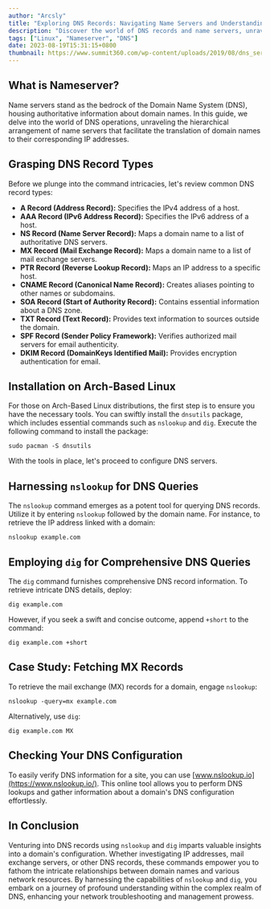 ```yaml
---
author: "Arcsly"
title: "Exploring DNS Records: Navigating Name Servers and Understanding DNS Operations"
description: "Discover the world of DNS records and name servers, unraveling the magic behind domain-to-IP translation and enriching your digital understanding."
tags: ["Linux", "Nameserver", "DNS"]
date: 2023-08-19T15:31:15+0800
thumbnail: https://www.summit360.com/wp-content/uploads/2019/08/dns_servers-01.jpg
---
```


## What is Nameserver?

Name servers stand as the bedrock of the Domain Name System (DNS), housing authoritative information about domain names. In this guide, we delve into the world of DNS operations, unraveling the hierarchical arrangement of name servers that facilitate the translation of domain names to their corresponding IP addresses.

## Grasping DNS Record Types

Before we plunge into the command intricacies, let's review common DNS record types:

- **A Record (Address Record):** Specifies the IPv4 address of a host.
- **AAA Record (IPv6 Address Record):** Specifies the IPv6 address of a host.
- **NS Record (Name Server Record):** Maps a domain name to a list of authoritative DNS servers.
- **MX Record (Mail Exchange Record):** Maps a domain name to a list of mail exchange servers.
- **PTR Record (Reverse Lookup Record):** Maps an IP address to a specific host.
- **CNAME Record (Canonical Name Record):** Creates aliases pointing to other names or subdomains.
- **SOA Record (Start of Authority Record):** Contains essential information about a DNS zone.
- **TXT Record (Text Record):** Provides text information to sources outside the domain.
- **SPF Record (Sender Policy Framework):** Verifies authorized mail servers for email authenticity.
- **DKIM Record (DomainKeys Identified Mail):** Provides encryption authentication for email.

## Installation on Arch-Based Linux

For those on Arch-Based Linux distributions, the first step is to ensure you have the necessary tools. You can swiftly install the `dnsutils` package, which includes essential commands such as `nslookup` and `dig`. Execute the following command to install the package:

```shell
sudo pacman -S dnsutils
```

With the tools in place, let's proceed to configure DNS servers.

## Harnessing `nslookup` for DNS Queries

The `nslookup` command emerges as a potent tool for querying DNS records. Utilize it by entering `nslookup` followed by the domain name. For instance, to retrieve the IP address linked with a domain:

```shell
nslookup example.com
```

## Employing `dig` for Comprehensive DNS Queries

The `dig` command furnishes comprehensive DNS record information. To retrieve intricate DNS details, deploy:

```shell
dig example.com
```

However, if you seek a swift and concise outcome, append `+short` to the command:

```shell
dig example.com +short
```

## Case Study: Fetching MX Records

To retrieve the mail exchange (MX) records for a domain, engage `nslookup`:

```shell
nslookup -query=mx example.com
```

Alternatively, use `dig`:

```shell
dig example.com MX
```

## Checking Your DNS Configuration

To easily verify DNS information for a site, you can use [www.nslookup.io](https://www.nslookup.io/). This online tool allows you to perform DNS lookups and gather information about a domain's DNS configuration effortlessly.

## In Conclusion

Venturing into DNS records using `nslookup` and `dig` imparts valuable insights into a domain's configuration. Whether investigating IP addresses, mail exchange servers, or other DNS records, these commands empower you to fathom the intricate relationships between domain names and various network resources. By harnessing the capabilities of `nslookup` and `dig`, you embark on a journey of profound understanding within the complex realm of DNS, enhancing your network troubleshooting and management prowess.